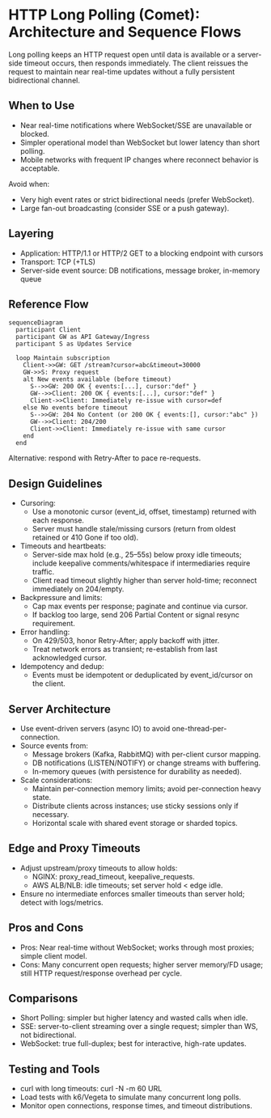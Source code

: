 # HTTP Long Polling (Comet): Architecture and Sequence Flows

Long polling keeps an HTTP request open until data is available or a server-side timeout occurs, then responds immediately. The client reissues the request to maintain near real-time updates without a fully persistent bidirectional channel.

## When to Use
- Near real-time notifications where WebSocket/SSE are unavailable or blocked.
- Simpler operational model than WebSocket but lower latency than short polling.
- Mobile networks with frequent IP changes where reconnect behavior is acceptable.

Avoid when:
- Very high event rates or strict bidirectional needs (prefer WebSocket).
- Large fan-out broadcasting (consider SSE or a push gateway).

## Layering
- Application: HTTP/1.1 or HTTP/2 GET to a blocking endpoint with cursors
- Transport: TCP (+TLS)
- Server-side event source: DB notifications, message broker, in-memory queue

## Reference Flow

```mermaid
sequenceDiagram
  participant Client
  participant GW as API Gateway/Ingress
  participant S as Updates Service

  loop Maintain subscription
    Client->>GW: GET /stream?cursor=abc&timeout=30000
    GW->>S: Proxy request
    alt New events available (before timeout)
      S-->>GW: 200 OK { events:[...], cursor:"def" }
      GW-->>Client: 200 OK { events:[...], cursor:"def" }
      Client->>Client: Immediately re-issue with cursor=def
    else No events before timeout
      S-->>GW: 204 No Content (or 200 OK { events:[], cursor:"abc" })
      GW-->>Client: 204/200
      Client->>Client: Immediately re-issue with same cursor
    end
  end
```

Alternative: respond with Retry-After to pace re-requests.

## Design Guidelines
- Cursoring:
  - Use a monotonic cursor (event_id, offset, timestamp) returned with each response.
  - Server must handle stale/missing cursors (return from oldest retained or 410 Gone if too old).
- Timeouts and heartbeats:
  - Server-side max hold (e.g., 25–55s) below proxy idle timeouts; include keepalive comments/whitespace if intermediaries require traffic.
  - Client read timeout slightly higher than server hold-time; reconnect immediately on 204/empty.
- Backpressure and limits:
  - Cap max events per response; paginate and continue via cursor.
  - If backlog too large, send 206 Partial Content or signal resync requirement.
- Error handling:
  - On 429/503, honor Retry-After; apply backoff with jitter.
  - Treat network errors as transient; re-establish from last acknowledged cursor.
- Idempotency and dedup:
  - Events must be idempotent or deduplicated by event_id/cursor on the client.

## Server Architecture
- Use event-driven servers (async IO) to avoid one-thread-per-connection.
- Source events from:
  - Message brokers (Kafka, RabbitMQ) with per-client cursor mapping.
  - DB notifications (LISTEN/NOTIFY) or change streams with buffering.
  - In-memory queues (with persistence for durability as needed).
- Scale considerations:
  - Maintain per-connection memory limits; avoid per-connection heavy state.
  - Distribute clients across instances; use sticky sessions only if necessary.
  - Horizontal scale with shared event storage or sharded topics.

## Edge and Proxy Timeouts
- Adjust upstream/proxy timeouts to allow holds:
  - NGINX: proxy_read_timeout, keepalive_requests.
  - AWS ALB/NLB: idle timeouts; set server hold < edge idle.
- Ensure no intermediate enforces smaller timeouts than server hold; detect with logs/metrics.

## Pros and Cons
- Pros: Near real-time without WebSocket; works through most proxies; simple client model.
- Cons: Many concurrent open requests; higher server memory/FD usage; still HTTP request/response overhead per cycle.

## Comparisons
- Short Polling: simpler but higher latency and wasted calls when idle.
- SSE: server-to-client streaming over a single request; simpler than WS, not bidirectional.
- WebSocket: true full-duplex; best for interactive, high-rate updates.

## Testing and Tools
- curl with long timeouts: curl -N -m 60 URL
- Load tests with k6/Vegeta to simulate many concurrent long polls.
- Monitor open connections, response times, and timeout distributions.